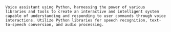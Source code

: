 	Voice assistant using Python, harnessing the power of various libraries and tools to create an interactive and intelligent system capable of understanding and responding to user commands through voice interactions. Utilize Python libraries for speech recognition, text-to-speech conversion, and audio processing.
